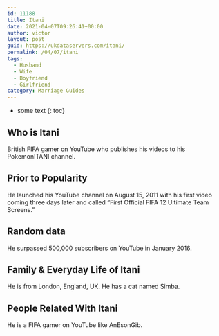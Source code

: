 ```yaml
---
id: 11188
title: Itani
date: 2021-04-07T09:26:41+00:00
author: victor
layout: post
guid: https://ukdataservers.com/itani/
permalink: /04/07/itani
tags:
  - Husband
  - Wife
  - Boyfriend
  - Girlfriend
category: Marriage Guides
---
```


* some text
{: toc}


## Who is Itani



British FIFA gamer on YouTube who publishes his videos to his PokemonITANI channel.

                
                
                
## Prior to Popularity



He launched his YouTube channel on August 15, 2011 with his first video coming three days later and called &#8220;First Official FIFA 12 Ultimate Team Screens.&#8221;

                
                
                
## Random data



He surpassed 500,000 subscribers on YouTube in January 2016. 

                
                
                
## Family & Everyday Life of Itani



He is from London, England, UK. He has a cat named Simba.

                
                
                
## People Related With Itani



He is a FIFA gamer on YouTube like AnEsonGib.

                
              
            
          
          
          